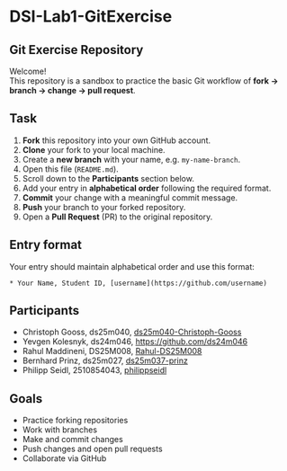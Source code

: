 # DSI-Lab1-GitExercise
## Git Exercise Repository

Welcome!  
This repository is a sandbox to practice the basic Git workflow of **fork → branch → change → pull request**.

## Task

1. **Fork** this repository into your own GitHub account.  
2. **Clone** your fork to your local machine.  
3. Create a **new branch** with your name, e.g. `my-name-branch`.  
4. Open this file (`README.md`).  
5. Scroll down to the **Participants** section below.  
6. Add your entry in **alphabetical order** following the required format.  
7. **Commit** your change with a meaningful commit message.  
8. **Push** your branch to your forked repository.  
9. Open a **Pull Request** (PR) to the original repository.

## Entry format

Your entry should maintain alphabetical order and use this format:

```
* Your Name, Student ID, [username](https://github.com/username)
```

## Participants

- Christoph Gooss, ds25m040, [ds25m040-Christoph-Gooss](https://github.com/ds25m040-Christoph-Gooss)
- Yevgen Kolesnyk, ds24m046, https://github.com/ds24m046
- Rahul Maddineni, DS25M008, [Rahul-DS25M008](https://github.com/Rahul-DS25M008)
- Bernhard Prinz, ds25m027, [ds25m037-prinz](https://github.com/ds25m037-prinz)
- Philipp Seidl, 2510854043, [philippseidl](https://github.com/philippseidl)

## Goals

- Practice forking repositories  
- Work with branches  
- Make and commit changes  
- Push changes and open pull requests  
- Collaborate via GitHub  

